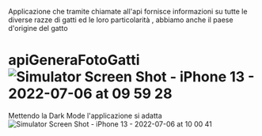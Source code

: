 Applicazione che tramite chiamate all'api fornisce informazioni su tutte le diverse razze di gatti ed le loro particolarità , abbiamo anche il paese d'origine del gatto
# apiGeneraFotoGatti![Simulator Screen Shot - iPhone 13 - 2022-07-06 at 09 59 28](https://user-images.githubusercontent.com/100700044/177500345-400e15b9-e299-4082-95d2-d1301185e997.png)

Mettendo la Dark Mode l'applicazione si adatta 
![Simulator Screen Shot - iPhone 13 - 2022-07-06 at 10 00 41](https://user-images.githubusercontent.com/100700044/177500556-c7159894-abf8-4705-a767-0a2bcc26c454.png)

